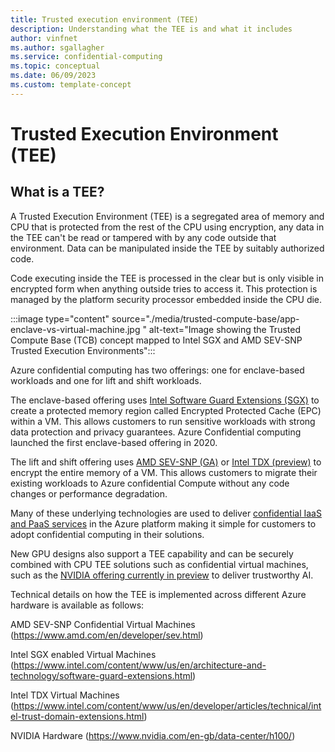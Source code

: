 ```yaml
---
title: Trusted execution environment (TEE)
description: Understanding what the TEE is and what it includes
author: vinfnet
ms.author: sgallagher
ms.service: confidential-computing
ms.topic: conceptual
ms.date: 06/09/2023
ms.custom: template-concept
---
```

# Trusted Execution Environment (TEE)

## What is a TEE?

A Trusted Execution Environment (TEE) is a segregated area of memory and CPU that is protected from the rest of the CPU using encryption, any data in the TEE can't be read or tampered with by any code outside that environment. Data can be manipulated inside the TEE by suitably authorized code.

Code executing inside the TEE is processed in the clear but is only visible in encrypted form when anything outside tries to access it. This protection is managed by the platform security processor embedded inside the CPU die.

:::image type="content" source="./media/trusted-compute-base/app-enclave-vs-virtual-machine.jpg " alt-text="Image showing the Trusted Compute Base (TCB) concept mapped to Intel SGX and AMD SEV-SNP Trusted Execution Environments":::

Azure confidential computing has two offerings: one for enclave-based workloads and one for lift and shift workloads.

The enclave-based offering uses [Intel Software Guard Extensions (SGX)](virtual-machine-solutions-sgx.md) to create a protected memory region called Encrypted Protected Cache (EPC) within a VM. This allows customers to run sensitive workloads with strong data protection and privacy guarantees. Azure Confidential computing launched the first enclave-based offering in 2020. 

The lift and shift offering uses [AMD SEV-SNP (GA)](virtual-machine-options.md) or [Intel TDX (preview)](tdx-confidential-vm-overview.md) to encrypt the entire memory of a VM. This allows customers to migrate their existing workloads to Azure confidential Compute without any code changes or performance degradation.

Many of these underlying technologies are used to deliver [confidential IaaS and PaaS services](overview-azure-products.md) in the Azure platform making it simple for customers to adopt confidential computing in their solutions.

New GPU designs also support a TEE capability and can be securely combined with CPU TEE solutions such as confidential virtual machines, such as the [NVIDIA offering currently in preview](https://azure.microsoft.com/blog/azure-confidential-computing-with-nvidia-gpus-for-trustworthy-ai/) to deliver trustworthy AI.

Technical details on how the TEE is implemented across different Azure hardware is available as follows:

AMD SEV-SNP Confidential Virtual Machines (https://www.amd.com/en/developer/sev.html) <p>
Intel SGX enabled Virtual Machines (https://www.intel.com/content/www/us/en/architecture-and-technology/software-guard-extensions.html)<p>
Intel TDX Virtual Machines (https://www.intel.com/content/www/us/en/developer/articles/technical/intel-trust-domain-extensions.html)<p>
NVIDIA Hardware (https://www.nvidia.com/en-gb/data-center/h100/)<p>

